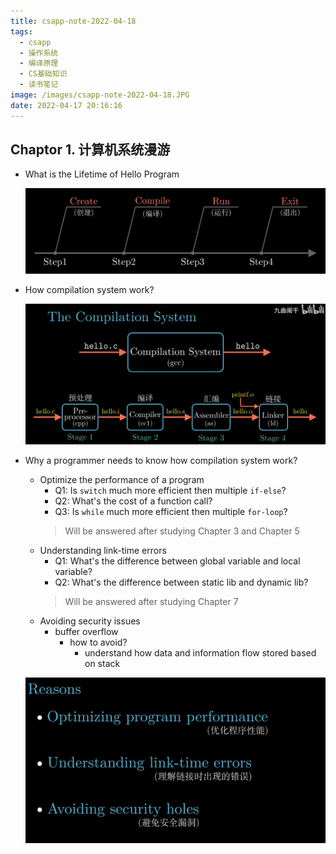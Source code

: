 ```yaml
---
title: csapp-note-2022-04-18
tags:
  - csapp
  - 操作系统
  - 编译原理
  - CS基础知识
  - 读书笔记
image: /images/csapp-note-2022-04-18.JPG
date: 2022-04-17 20:16:16
---
```

## Chaptor 1. 计算机系统漫游
- What is the Lifetime of Hello Program

  ![1](assets/1-1-Life-Time-of-Hello-Program.png)

- How compilation system work?

  ![2](assets/1-2-How-compilation-system-work.png)

- Why a programmer needs to know how compilation system work?

    - Optimize the performance of a program
      - Q1: Is `switch` much more efficient then multiple `if-else`?
      - Q2: What's the cost of a function call?
      - Q3: Is `while` much more efficient then multiple `for-loop`?
      > Will be answered after studying Chapter 3 and Chapter 5
    - Understanding link-time errors
      - Q1: What's the difference between global variable and local variable?
      - Q2: What's the difference between static lib and dynamic lib?
      > Will be answered after studying Chapter 7
    - Avoiding security issues
      - buffer overflow
        - how to avoid?
          - understand how data and information flow stored based on stack
    
    ![3](assets/1-3-Why-a-programmer-needs-to-know-how-compilation-system-work.png)